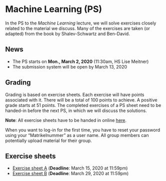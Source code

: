 # Machine Learning (PS)

In the PS to the *Machine Learning* lecture, we will solve exercises closely
related to the material we discuss. Many of the exercises are taken (or adapted) from the book by Shalev-Schwartz and Ben-David.

## News

- The PS starts on **Mon., March 2, 2020** (11:30am, HS Lise Meitner)
- The submission system will be open by March 13, 2020

## Grading

Grading is based on exercise sheets. Each exercise will have points associated
with it. There will be a total of 100 points to achieve. A positive grade starts
at 51 points. The completed exercises of a PS sheet need to be handed-in before the next PS, in which we will discuss the solutions.

**Note**: All exercise sheets have to be handed in online [here](https://abgaben.cosy.sbg.ac.at/).

When you want to log-in for the first time, you have to reset your password using your “Matrikelnummer” as a user name. All group members can potentially upload material for their group.

## Exercise sheets

- [Exercise sheet A](ex1.1.2020.pdf) (**Deadline**: March 15, 2020 at 11:59pm)
- [Exercise sheet B](ex1.2.2020.pdf) (**Deadline**: March 29, 2020 at 11:59pm)
